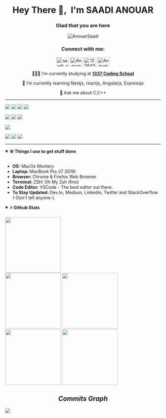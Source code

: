 
<h1 align="center">Hey There 👋,&nbsp;&nbsp;I'm SAADI ANOUAR</h1>


<div align="center">

### Glad that you are here 
<p align="center"> <img src="https://komarev.com/ghpvc/?username=AnouarSaadi&label=Profile%20views&color=0e75b6&style=flat" alt="AnouarSaadi" /> </p>

<h3 align="center">Connect with me:</h3>
<p align="center">
<a href="https://twitter.com/saadi_anouar" target="_blank"><img align="center" src="https://raw.githubusercontent.com/rahuldkjain/github-profile-readme-generator/master/src/images/icons/Social/twitter.svg" alt="saadi_anouar" height="30" width="40" /></a>
<a href="https://www.linkedin.com/in/anouar-saadi-b5b6a4170/" target="_blank"><img align="center" src="https://raw.githubusercontent.com/rahuldkjain/github-profile-readme-generator/master/src/images/icons/Social/linked-in-alt.svg" alt="AnouarSaadi" height="30" width="40" /></a>
<a href="https://stackoverflow.com/users/12264385/asaadi" target="_blank"><img align="center" src="https://raw.githubusercontent.com/rahuldkjain/github-profile-readme-generator/master/src/images/icons/Social/stack-overflow.svg" alt="12264385" height="30" width="40" /></a>
<a href="anouarsaadi1802@gmmail.com" target="_blank"><img align="center" src="https://cdn-icons-png.flaticon.com/512/888/888853.png" alt="AnouarSaadi" height="30" width="40" /></a>
</p>
	
	
👨🏽‍💻 I’m currently studying at **[1337 Coding School](https://1337.ma)**
	
🌱 I’m currently learning Nestjs, reactjs, Angularjs, Expressjs
	
💬 Ask me about C,C++
	




</div>


---


![](https://img.shields.io/badge/code-javascript-informational?style=flat&logo=javascript&logoColor=white&color=blueviolet)
![](https://img.shields.io/badge/code-typescript-informational?style=flat&logo=typescript&logoColor=white&color=blueviolet)
![](https://img.shields.io/badge/code-c++-informational?style=flat&logo=cplusplus&logoColor=white&color=blueviolet)
![](https://img.shields.io/badge/code-c-informational?style=flat&logo=C&logoColor=white&color=blueviolet)

![](https://img.shields.io/badge/tools-docker-informational?style=flat&logo=docker&logoColor=white&color=important)
![](https://img.shields.io/badge/tools-kubernetes-informational?style=flat&logo=kubernetes&logoColor=white&color=important)
![](https://img.shields.io/badge/agile-git-informational?style=flat&logo=git&logoColor=white&color=important)

![](https://img.shields.io/badge/db-relational-informational?style=flat&logo=postgresql&logoColor=white&color=red)

![](https://img.shields.io/badge/os-linux-informational?style=flat&logo=ubuntu&logoColor=white&color=yellowgreen)
![](https://img.shields.io/badge/os-macos-informational?style=flat&logo=macos&logoColor=white&color=yellowgreen)
![](https://img.shields.io/badge/os-windows-informational?style=flat&logo=macos&logoColor=white&color=yellowgreen)

</div>
	

---


<details open>	
  <br />
  <summary><b>⚙️ Things I use to get stuff done</b></summary>
  	<ul>
  	    <li><b>OS:</b> MacOs Montery</li>
	    <li><b>Laptop: </b> MacBook Pro (i7 2019)</li>
  	    <li><b>Browser: </b> Chrome & Firefox Web Browser</li>
	    <li><b>Terminal: </b> ZSH: Oh My Zsh (fino)</li>
	    <li><b>Code Editor:</b> VSCode - The best editor out there.</li>
	    <li><b>To Stay Updated:</b> Dev.to, Medium, Linkedin, Twitter and StackOverflow (-Don't tell anyone-).</li>
	</ul>	
</details>

<details open>	
  <summary><b>⚡ Github Stats</b></summary>
  <br />
  <img height="180em" src="https://github-profile-summary-cards.vercel.app/api/cards/profile-details?username=AnouarSaadi&theme=nord_dark" />
  <br/>
  <img height="180em" src="https://github-profile-summary-cards.vercel.app/api/cards/productive-time?username=AnouarSaadi&theme=nord_dark"/>
  <img height="180em" src="https://github-profile-summary-cards.vercel.app/api/cards/stats?username=AnouarSaadi&theme=nord_dark"/>
	<br />
  <img height="180em" src="https://github-profile-summary-cards.vercel.app/api/cards/repos-per-language?username=AnouarSaadi&theme=nord_dark"/>
  <img height="180em" src="https://github-profile-summary-cards.vercel.app/api/cards/most-commit-language?username=AnouarSaadi&theme=nord_dark"/>
	
<h2 align='center'><i>Commits Graph</i></h2>
	
![](https://activity-graph.herokuapp.com/graph?username=AnouarSaadi&theme=react-dark)

</details>

